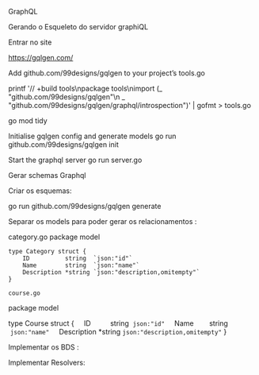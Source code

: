 GraphQL

Gerando o Esqueleto do servidor graphiQL

Entrar no site


https://gqlgen.com/

Add github.com/99designs/gqlgen to your project’s tools.go 

printf '// +build tools\npackage tools\nimport (_ "github.com/99designs/gqlgen"\n _ "github.com/99designs/gqlgen/graphql/introspection")' | gofmt > tools.go 

go mod tidy 	

Initialise gqlgen config and generate models
go run github.com/99designs/gqlgen init

Start the graphql server
go run server.go


Gerar schemas Graphql


Criar os esquemas:

go run github.com/99designs/gqlgen generate

Separar os models para poder gerar os relacionamentos :


category.go
package model
```
type Category struct {
    ID          string  `json:"id"`
    Name        string  `json:"name"`
    Description *string `json:"description,omitempty"`
}
```


	course.go
package model

type Course struct {
    ID          string  `json:"id"`
    Name        string  `json:"name"`
    Description *string `json:"description,omitempty"`
}


Implementar os BDS :

Implementar Resolvers:
